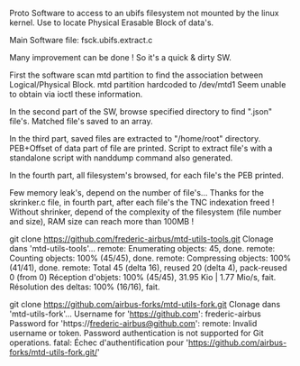 Proto Software to access to an ubifs filesystem not mounted by the linux kernel.
Use to locate Physical Erasable Block of data's.

Main Software file: fsck.ubifs.extract.c

Many improvement can be done ! So it's a quick & dirty SW.

First the software scan mtd partition to find the association between Logical/Physical Block.
mtd partition hardcoded to /dev/mtd1
Seem unable to obtain via ioctl these information.

In the second part of the SW, browse specified directory to find ".json" file's.
Matched file's saved to an array.

In the third part, saved files are extracted to "/home/root" directory.
PEB+Offset of data part of file are printed.
Script to extract file's with a standalone script with nanddump command also generated.

In the fourth part, all filesystem's browsed, for each file's the PEB printed.

Few memory leak's, depend on the number of file's...
Thanks for the skrinker.c file, in fourth part, after each file's the TNC indexation freed !
Without shrinker, depend of the complexity of the filesystem (file number and size), RAM size can reach more than 100MB !



git clone https://github.com/frederic-airbus/mtd-utils-tools.git
Clonage dans 'mtd-utils-tools'...
remote: Enumerating objects: 45, done.
remote: Counting objects: 100% (45/45), done.
remote: Compressing objects: 100% (41/41), done.
remote: Total 45 (delta 16), reused 20 (delta 4), pack-reused 0 (from 0)
Réception d'objets: 100% (45/45), 31.95 Kio | 1.77 Mio/s, fait.
Résolution des deltas: 100% (16/16), fait.

git clone https://github.com/airbus-forks/mtd-utils-fork.git
Clonage dans 'mtd-utils-fork'...
Username for 'https://github.com': frederic-airbus
Password for 'https://frederic-airbus@github.com': 
remote: Invalid username or token. Password authentication is not supported for Git operations.
fatal: Échec d'authentification pour 'https://github.com/airbus-forks/mtd-utils-fork.git/'
